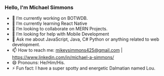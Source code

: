 ### Hello, I'm Michael Simmons



- 🔭 I’m currently working on BOTWDB.
- 🌱 I’m currently learning React Native
- 👯 I’m looking to collaborate on MERN Projects.
- 🤔 I’m looking for help with Mobile Development 
- 💬 Ask me about JavaScript, Java, C# Python or anything related to web development.
- 📫 How to reach me: mikeysimmons425@gmail.com | https://www.linkedin.com/in/michael-a-simmons/
- 😄 Pronouns: He/Him/His.
- ⚡ Fun fact: I have a super spotty and energetic Dalmatian named Lou.

       

